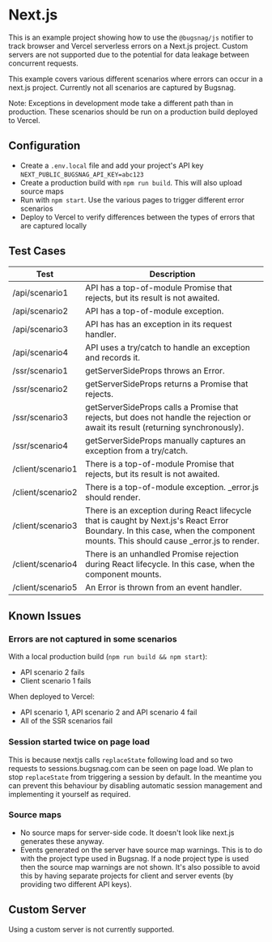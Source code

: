 # Next.js

This is an example project showing how to use the `@bugsnag/js` notifier to track browser and Vercel serverless errors on a Next.js project. Custom servers are not supported due to the potential for data leakage between concurrent requests.

This example covers various different scenarios where errors can occur in a next.js project. Currently not all scenarios are captured by Bugsnag.

Note: Exceptions in development mode take a different path than in production. These scenarios should be run on a production build deployed to Vercel.

## Configuration

- Create a `.env.local` file and add your project's API key `NEXT_PUBLIC_BUGSNAG_API_KEY=abc123`
- Create a production build with `npm run build`. This will also upload source maps
- Run with `npm start`. Use the various pages to trigger different error scenarios
- Deploy to Vercel to verify differences between the types of errors that are captured locally

## Test Cases

| Test          | Description                                                                                                                                                                    |
|---------------|--------------------------------------------------------------------------------------------------------------------------------------------------------------------------------|
| /api/scenario1    | API has a top-of-module Promise that rejects, but its result is not awaited.                                                                                                   |
| /api/scenario2    | API has a top-of-module exception.                                                                                                                                             |
| /api/scenario3    | API has has an exception in its request handler.                                                                                                                               |
| /api/scenario4    | API uses a try/catch to handle an exception and records it.                                                                                                                    |
| /ssr/scenario1    | getServerSideProps throws an Error.                                                                                                                                            |
| /ssr/scenario2    | getServerSideProps returns a Promise that rejects.                                                                                                                             |
| /ssr/scenario3    | getServerSideProps calls a Promise that rejects, but does not handle the rejection or await its result (returning synchronously).                                              |
| /ssr/scenario4    | getServerSideProps manually captures an exception from a try/catch.                                                                                                            |
| /client/scenario1 | There is a top-of-module Promise that rejects, but its result is not awaited.                                                                                                  |
| /client/scenario2 | There is a top-of-module exception. _error.js should render.                                                                                                                   |
| /client/scenario3 | There is an exception during React lifecycle that is caught by Next.js's React Error Boundary. In this case, when the component mounts. This should cause _error.js to render. |
| /client/scenario4 | There is an unhandled Promise rejection during React lifecycle. In this case, when the component mounts.                                                                       |
| /client/scenario5 | An Error is thrown from an event handler.                                                                                                                                      |

## Known Issues

### Errors are not captured in some scenarios

With a local production build (`npm run build && npm start`):
- API scenario 2 fails
- Client scenario 1 fails

When deployed to Vercel:
- API scenario 1, API scenario 2 and API scenario 4 fail
- All of the SSR scenarios fail

### Session started twice on page load

This is because nextjs calls `replaceState` following load and so two requests to sessions.bugsnag.com can be seen on page load. We plan to stop `replaceState` from triggering a session by default. In the meantime you can prevent this behaviour by disabling automatic session management and implementing it yourself as required.

### Source maps

- No source maps for server-side code. It doesn't look like next.js generates these anyway.
- Events generated on the server have source map warnings. This is to do with the project type used in Bugsnag. If a node project type is used then the source map warnings are not shown. It's also possible to avoid this by having separate projects for client and server events (by providing two different API keys).

## Custom Server

Using a custom server is not currently supported.